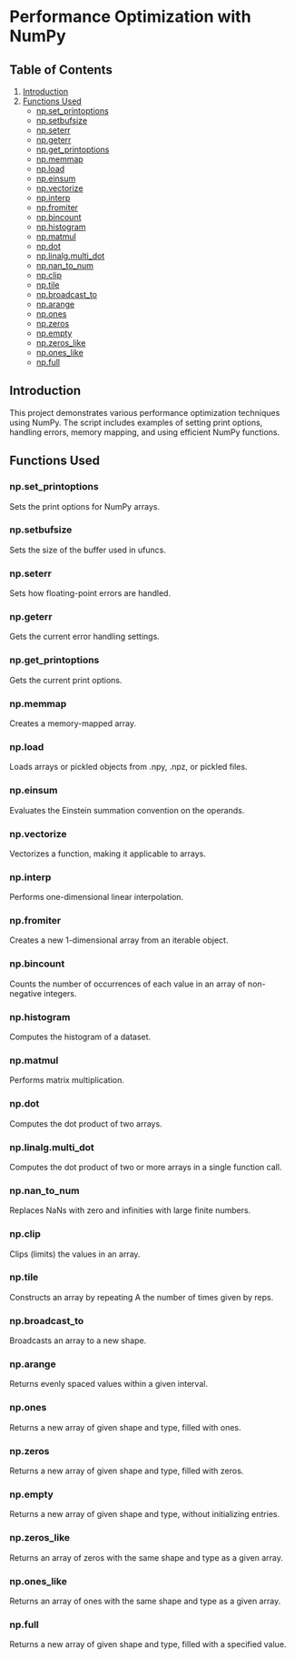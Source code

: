 # Performance Optimization with NumPy

## Table of Contents
1. [Introduction](#introduction)
2. [Functions Used](#functions-used)
    - [np.set_printoptions](#np-set_printoptions)
    - [np.setbufsize](#np-setbufsize)
    - [np.seterr](#np-seterr)
    - [np.geterr](#np-geterr)
    - [np.get_printoptions](#np-get_printoptions)
    - [np.memmap](#np-memmap)
    - [np.load](#np-load)
    - [np.einsum](#np-einsum)
    - [np.vectorize](#np-vectorize)
    - [np.interp](#np-interp)
    - [np.fromiter](#np-fromiter)
    - [np.bincount](#np-bincount)
    - [np.histogram](#np-histogram)
    - [np.matmul](#np-matmul)
    - [np.dot](#np-dot)
    - [np.linalg.multi_dot](#np-linalg-multi_dot)
    - [np.nan_to_num](#np-nan_to_num)
    - [np.clip](#np-clip)
    - [np.tile](#np-tile)
    - [np.broadcast_to](#np-broadcast_to)
    - [np.arange](#np-arange)
    - [np.ones](#np-ones)
    - [np.zeros](#np-zeros)
    - [np.empty](#np-empty)
    - [np.zeros_like](#np-zeros_like)
    - [np.ones_like](#np-ones_like)
    - [np.full](#np-full)

## Introduction
This project demonstrates various performance optimization techniques using NumPy. The script includes examples of setting print options, handling errors, memory mapping, and using efficient NumPy functions.

## Functions Used

### np.set_printoptions
Sets the print options for NumPy arrays.

### np.setbufsize
Sets the size of the buffer used in ufuncs.

### np.seterr
Sets how floating-point errors are handled.

### np.geterr
Gets the current error handling settings.

### np.get_printoptions
Gets the current print options.

### np.memmap
Creates a memory-mapped array.

### np.load
Loads arrays or pickled objects from .npy, .npz, or pickled files.

### np.einsum
Evaluates the Einstein summation convention on the operands.

### np.vectorize
Vectorizes a function, making it applicable to arrays.

### np.interp
Performs one-dimensional linear interpolation.

### np.fromiter
Creates a new 1-dimensional array from an iterable object.

### np.bincount
Counts the number of occurrences of each value in an array of non-negative integers.

### np.histogram
Computes the histogram of a dataset.

### np.matmul
Performs matrix multiplication.

### np.dot
Computes the dot product of two arrays.

### np.linalg.multi_dot
Computes the dot product of two or more arrays in a single function call.

### np.nan_to_num
Replaces NaNs with zero and infinities with large finite numbers.

### np.clip
Clips (limits) the values in an array.

### np.tile
Constructs an array by repeating A the number of times given by reps.

### np.broadcast_to
Broadcasts an array to a new shape.

### np.arange
Returns evenly spaced values within a given interval.

### np.ones
Returns a new array of given shape and type, filled with ones.

### np.zeros
Returns a new array of given shape and type, filled with zeros.

### np.empty
Returns a new array of given shape and type, without initializing entries.

### np.zeros_like
Returns an array of zeros with the same shape and type as a given array.

### np.ones_like
Returns an array of ones with the same shape and type as a given array.

### np.full
Returns a new array of given shape and type, filled with a specified value.
